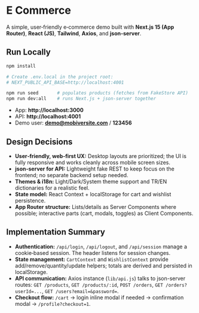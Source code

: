 # E Commerce

A simple, user‑friendly e‑commerce demo built with **Next.js 15 (App Router)**, **React (JS)**, **Tailwind**, **Axios**, and **json-server**.

## Run Locally

```bash
npm install

# Create .env.local in the project root:
# NEXT_PUBLIC_API_BASE=http://localhost:4001

npm run seed       # populates products (fetches from FakeStore API)
npm run dev:all    # runs Next.js + json-server together
```

- App: **http://localhost:3000**
- API: **http://localhost:4001**
- Demo user: **demo@mobiversite.com** / **123456**

## Design Decisions

- **User‑friendly, web‑first UX:** Desktop layouts are prioritized; the UI is fully responsive and works cleanly across mobile screen sizes.
- **json-server for API:** Lightweight fake REST to keep focus on the frontend; no separate backend setup needed.
- **Themes & i18n:** Light/Dark/System theme support and TR/EN dictionaries for a realistic feel.
- **State model:** React Context + localStorage for cart and wishlist persistence.
- **App Router structure:** Lists/details as Server Components where possible; interactive parts (cart, modals, toggles) as Client Components.

## Implementation Summary

- **Authentication:** `/api/login`, `/api/logout`, and `/api/session` manage a cookie‑based session. The header listens for session changes.
- **State management:** `CartContext` and `WishlistContext` provide add/remove/quantity/update helpers; totals are derived and persisted in localStorage.
- **API communication:** Axios instance (`lib/api.js`) talks to json-server routes: `GET /products`, `GET /products/:id`, `POST /orders`, `GET /orders?userId=...`, `GET /users?email=&password=`.
- **Checkout flow:** `/cart` → login inline modal if needed → confirmation modal → `/profile?checkout=1`.
